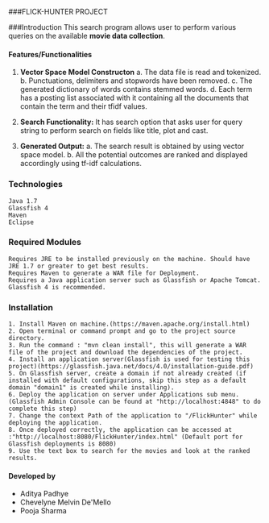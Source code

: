 ###FLICK-HUNTER PROJECT  

###Introduction
This search program allows user to perform various queries on the available **movie data collection**.   

#### Features/Functionalities
1. **Vector Space Model Constructon**
    a. The data file is read and tokenized.
    b. Punctuations, delimiters and stopwords have been removed.
    c. The generated dictionary of words contains stemmed words.
    d. Each term has a posting list associated with it containing all the documents that contain the term and their tfidf values.

2. **Search Functionality:** 
	It has search option that asks user for query string to perform search on fields like title, plot and cast.
		
3. **Generated Output:** 
    a. The search result is obtained by using vector space model.
    b. All the potential outcomes are ranked and displayed accordingly using tf-idf calculations.
	
### Technologies

    Java 1.7
    Glassfish 4
    Maven
    Eclipse
 		
### Required Modules
	Requires JRE to be installed previously on the machine. Should have JRE 1.7 or greater to get best results.
	Requires Maven to generate a WAR file for Deployment.
	Requires a Java application server such as Glassfish or Apache Tomcat. Glassfish 4 is recommended.
	
### Installation	
    1. Install Maven on machine.(https://maven.apache.org/install.html)
    2. Open terminal or command prompt and go to the project source directory.
    3. Run the command : "mvn clean install", this will generate a WAR file of the project and download the dependencies of the project.
    4. Install an application server(Glassfish is used for testing this project)(https://glassfish.java.net/docs/4.0/installation-guide.pdf)
    5. On Glassfish server, create a domain if not already created (if installed with default configurations, skip this step as a default domain "domain1" is created while installing).
    6. Deploy the application on server under Applications sub menu. (Glassfish Admin Console can be found at "http://localhost:4848" to do complete this step)
    7. Change the context Path of the application to "/FlickHunter" while deploying the application.
    8. Once deployed correctly, the application can be accessed at :"http://localhost:8080/FlickHunter/index.html" (Default port for Glassfish deployments is 8080)
    9. Use the text box to search for the movies and look at the ranked results.

#### Developed by
* Aditya Padhye
* Chevelyne Melvin De'Mello
* Pooja Sharma
